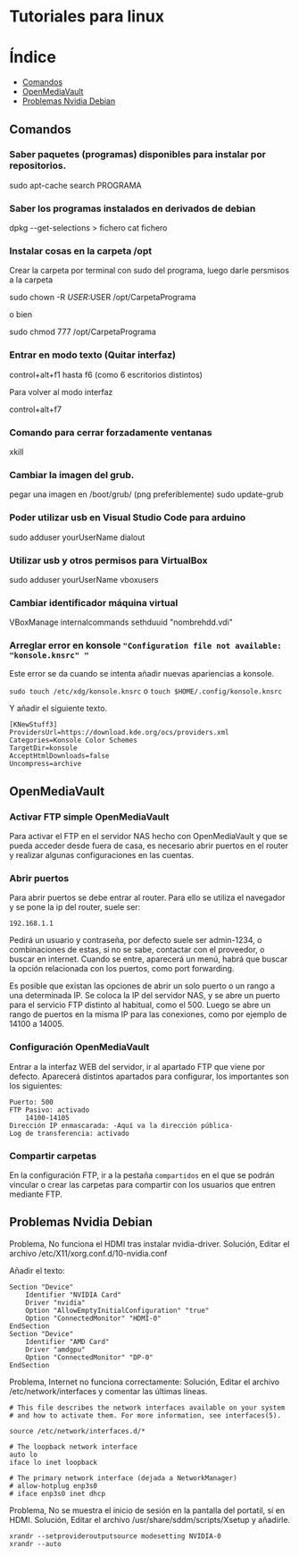 
# Tutoriales para linux

# Índice

- [Comandos](#comandos)
- [OpenMediaVault](#openmediavault)
- [Problemas Nvidia Debian](#problemas-nvidia-debian)

## Comandos

### Saber paquetes (programas) disponibles para instalar por repositorios.

sudo apt-cache search PROGRAMA

### Saber los programas instalados en derivados de debian

dpkg --get-selections > fichero
cat fichero

### Instalar cosas en la carpeta /opt

Crear la carpeta por terminal con sudo del programa, luego darle persmisos a la carpeta

sudo chown -R $USER:$USER /opt/CarpetaPrograma

o bien

sudo chmod 777 /opt/CarpetaPrograma

### Entrar en modo texto (Quitar interfaz)

control+alt+f1 hasta f6 (como 6 escritorios distintos)

Para volver al modo interfaz

control+alt+f7

### Comando para cerrar forzadamente ventanas

xkill

### Cambiar la imagen del grub.
pegar una imagen en /boot/grub/ (png preferiblemente)
sudo update-grub

### Poder utilizar usb en Visual Studio Code para arduino

sudo adduser yourUserName dialout

### Utilizar usb y otros permisos para VirtualBox

sudo adduser yourUserName vboxusers

### Cambiar identificador máquina virtual

VBoxManage internalcommands sethduuid "nombrehdd.vdi"

### Arreglar error en konsole `"Configuration file not available: "konsole.knsrc" "`
Este error se da cuando se intenta añadir nuevas apariencias a konsole.

`sudo touch /etc/xdg/konsole.knsrc` o `touch $HOME/.config/konsole.knsrc`

Y añadir el siguiente texto.

```
[KNewStuff3]
ProvidersUrl=https://download.kde.org/ocs/providers.xml
Categories=Konsole Color Schemes
TargetDir=konsole
AcceptHtmlDownloads=false
Uncompress=archive
```

## OpenMediaVault


### Activar FTP simple OpenMediaVault

Para activar el FTP en el servidor NAS hecho con OpenMediaVault y que se pueda acceder desde fuera de casa, es necesario abrir puertos en el router y realizar algunas configuraciones en las cuentas.

### Abrir puertos

Para abrir puertos se debe entrar al router. Para ello se utiliza el navegador y se pone la ip del router, suele ser:

`192.168.1.1`

Pedirá un usuario y contraseña, por defecto suele ser admin-1234, o combinaciones de estas, si no se sabe, contactar con el proveedor, o buscar en internet. Cuando se entre, aparecerá un menú, habrá que buscar la opción relacionada con los puertos, como port forwarding.

Es posible que existan las opciones de abrir un solo puerto o un rango a una determinada IP. Se coloca la IP del servidor NAS, y se abre un puerto para el servicio FTP distinto al habitual, como el 500. Luego se abre un rango de puertos en la misma IP para las conexiones, como por ejemplo de 14100 a 14005.

### Configuración OpenMediaVault

Entrar a la interfaz WEB del servidor, ir al apartado FTP que viene por defecto. Aparecerá distintos apartados para configurar, los importantes son los siguientes:

```
Puerto: 500
FTP Pasivo: activado
    14100-14105
Dirección IP enmascarada: -Aquí va la dirección pública-
Log de transferencia: activado
```

### Compartir carpetas

En la configuración FTP, ir a la pestaña `compartidos` en el que se podrán vincular o crear las carpetas para compartir con los usuarios que entren mediante FTP.

## Problemas Nvidia Debian

Problema, No funciona el HDMI tras instalar nvidia-driver.
Solución, Editar el archivo /etc/X11/xorg.conf.d/10-nvidia.conf

Añadir el texto:

```
Section "Device"
	Identifier "NVIDIA Card"
	Driver "nvidia"
	Option "AllowEmptyInitialConfiguration" "true"
	Option "ConnectedMonitor" "HDMI-0"
EndSection
Section "Device"
	Identifier "AMD Card"
	Driver "amdgpu"
	Option "ConnectedMonitor" "DP-0"
EndSection
```

Problema, Internet no funciona correctamente:
Solución, Editar el archivo /etc/network/interfaces y comentar las últimas líneas.

```
# This file describes the network interfaces available on your system
# and how to activate them. For more information, see interfaces(5).

source /etc/network/interfaces.d/*

# The loopback network interface
auto lo
iface lo inet loopback

# The primary network interface (dejada a NetworkManager)
# allow-hotplug enp3s0
# iface enp3s0 inet dhcp
```

Problema, No se muestra el inicio de sesión en la pantalla del portatil, sí en HDMI.
Solución, Editar el archivo /usr/share/sddm/scripts/Xsetup y añadirle.

```
xrandr --setprovideroutputsource modesetting NVIDIA-0
xrandr --auto
```
